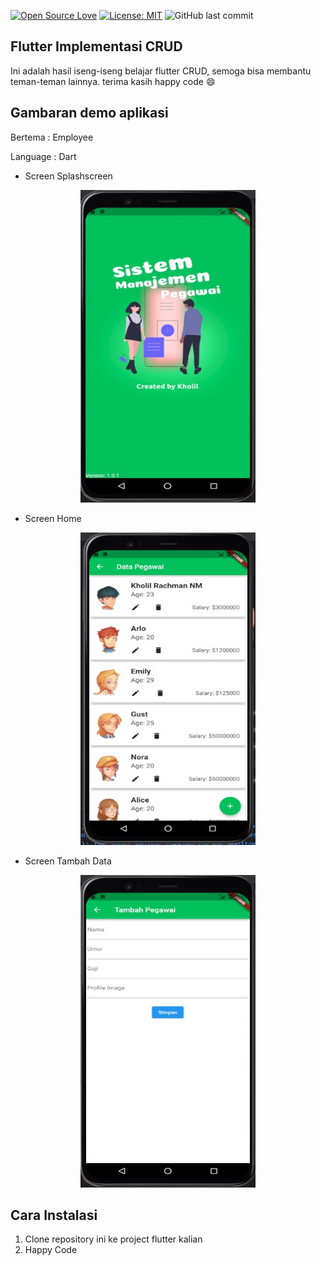 [![Open Source Love](https://badges.frapsoft.com/os/v1/open-source.svg?style=flat)](https://github.com/ellerbrock/open-source-badges/)
[![License: MIT](https://img.shields.io/badge/License-MIT-green.svg)](https://opensource.org/licenses/MIT)
![GitHub last commit](https://img.shields.io/github/last-commit/kholilrnm/Flutter_CRUD_API)

## Flutter Implementasi CRUD
Ini adalah hasil iseng-iseng belajar flutter CRUD, semoga bisa membantu teman-teman lainnya. terima kasih happy code :smile:

## Gambaran demo aplikasi
<p>Bertema : Employee</p>
<p>Language : Dart</p>

* Screen Splashscreen

<p align="center"><img src="/screenshot/1.jpg" width="280px" height="500px"></p>

* Screen Home

<p align="center"><img src="/screenshot/2.jpg" width="280px" height="500px"></p>

* Screen Tambah Data

<p align="center"><img src="/screenshot/3.jpg" width="280px" height="500px"></p>

## Cara Instalasi
1. Clone repository ini ke project flutter kalian
2. Happy Code


